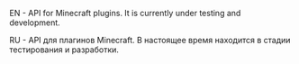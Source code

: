 EN -
API for Minecraft plugins.
It is currently under testing and development.

RU - 
API для плагинов Minecraft.
В настоящее время находится в стадии тестирования и разработки.
